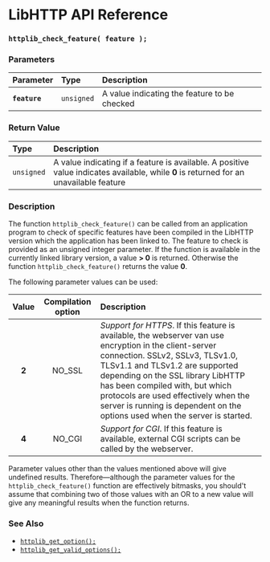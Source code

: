 # LibHTTP API Reference

### `httplib_check_feature( feature );`

### Parameters

| Parameter | Type | Description |
| :--- | :--- | :--- |
|**`feature`**|`unsigned`| A value indicating the feature to be checked |

### Return Value

| Type | Description |
| :--- | :--- |
|`unsigned`| A value indicating if a feature is available. A positive value indicates available, while **0** is returned for an unavailable feature |

### Description

The function `httplib_check_feature()` can be called from an application program to check of specific features have been compiled in the LibHTTP version which the application has been linked to. The feature to check is provided as an unsigned integer parameter. If the function is available in the currently linked library version, a value **> 0** is returned. Otherwise the function `httplib_check_feature()` returns the value **0**.

The following parameter values can be used:

| Value | Compilation option | Description |
| :---: | :---: | :--- |
| **2** | NO_SSL | *Support for HTTPS*. If this feature is available, the webserver van use encryption in the client-server connection. SSLv2, SSLv3, TLSv1.0, TLSv1.1 and TLSv1.2 are supported depending on the SSL library LibHTTP has been compiled with, but which protocols are used effectively when the server is running is dependent on the options used when the server is started. |
| **4** | NO_CGI | *Support for CGI*. If this feature is available, external CGI scripts can be called by the webserver. |

Parameter values other than the values mentioned above will give undefined results. Therefore&mdash;although the parameter values for the `httplib_check_feature()` function are effectively bitmasks, you should't assume that combining two of those values with an OR to a new value will give any meaningful results when the function returns.

### See Also

* [`httplib_get_option();`](httplib_get_option.md)
* [`httplib_get_valid_options();`](httplib_get_valid_options.md)
